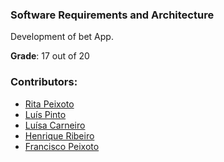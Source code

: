 ###  Software Requirements and Architecture

Development of bet App.

**Grade**: 17 out of 20

### Contributors:
- [Rita Peixoto](https://github.com/rita-peixoto)
- [Luís Pinto](https://github.com/L-Pinto)
- [Luísa Carneiro](https://github.com/Analucar)
- [Henrique Ribeiro]()
- [Francisco Peixoto](https://github.com/eramsodoiseuros)
